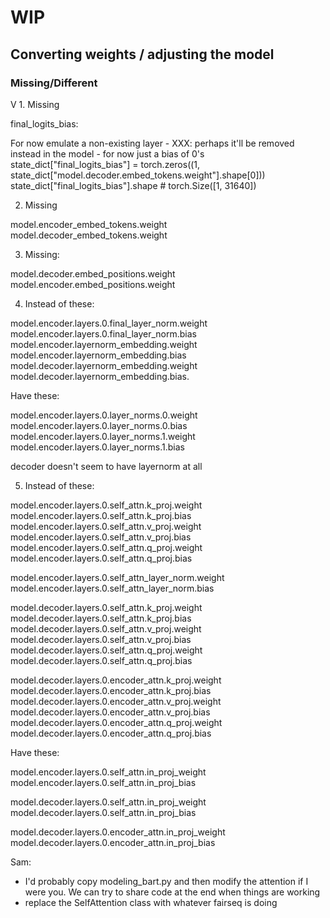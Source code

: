 # WIP

## Converting weights / adjusting the model

### Missing/Different

V 1. Missing

final_logits_bias:

For now emulate a non-existing layer - XXX: perhaps it'll be removed instead in the model - for now just a bias of 0's
state_dict["final_logits_bias"] = torch.zeros((1, state_dict["model.decoder.embed_tokens.weight"].shape[0]))
state_dict["final_logits_bias"].shape # torch.Size([1, 31640])

2. Missing

model.encoder_embed_tokens.weight
model.decoder_embed_tokens.weight

3. Missing:

model.decoder.embed_positions.weight
model.encoder.embed_positions.weight

4.  Instead of these:

model.encoder.layers.0.final_layer_norm.weight
model.encoder.layers.0.final_layer_norm.bias
model.encoder.layernorm_embedding.weight
model.encoder.layernorm_embedding.bias
model.decoder.layernorm_embedding.weight
model.decoder.layernorm_embedding.bias.


Have these:

model.encoder.layers.0.layer_norms.0.weight
model.encoder.layers.0.layer_norms.0.bias
model.encoder.layers.0.layer_norms.1.weight
model.encoder.layers.0.layer_norms.1.bias

decoder doesn't seem to have layernorm at all


5. Instead of these:

model.encoder.layers.0.self_attn.k_proj.weight
model.encoder.layers.0.self_attn.k_proj.bias
model.encoder.layers.0.self_attn.v_proj.weight
model.encoder.layers.0.self_attn.v_proj.bias
model.encoder.layers.0.self_attn.q_proj.weight
model.encoder.layers.0.self_attn.q_proj.bias

model.encoder.layers.0.self_attn_layer_norm.weight
model.encoder.layers.0.self_attn_layer_norm.bias

model.decoder.layers.0.self_attn.k_proj.weight
model.decoder.layers.0.self_attn.k_proj.bias
model.decoder.layers.0.self_attn.v_proj.weight
model.decoder.layers.0.self_attn.v_proj.bias
model.decoder.layers.0.self_attn.q_proj.weight
model.decoder.layers.0.self_attn.q_proj.bias

model.decoder.layers.0.encoder_attn.k_proj.weight
model.decoder.layers.0.encoder_attn.k_proj.bias
model.decoder.layers.0.encoder_attn.v_proj.weight
model.decoder.layers.0.encoder_attn.v_proj.bias
model.decoder.layers.0.encoder_attn.q_proj.weight
model.decoder.layers.0.encoder_attn.q_proj.bias

Have these:


model.encoder.layers.0.self_attn.in_proj_weight
model.encoder.layers.0.self_attn.in_proj_bias

model.decoder.layers.0.self_attn.in_proj_weight
model.decoder.layers.0.self_attn.in_proj_bias

model.decoder.layers.0.encoder_attn.in_proj_weight
model.decoder.layers.0.encoder_attn.in_proj_bias

Sam:
- I'd probably copy modeling_bart.py and then modify the attention if I were you. We can try to share code at the end when things are working
- replace the SelfAttention class with whatever fairseq is doing
